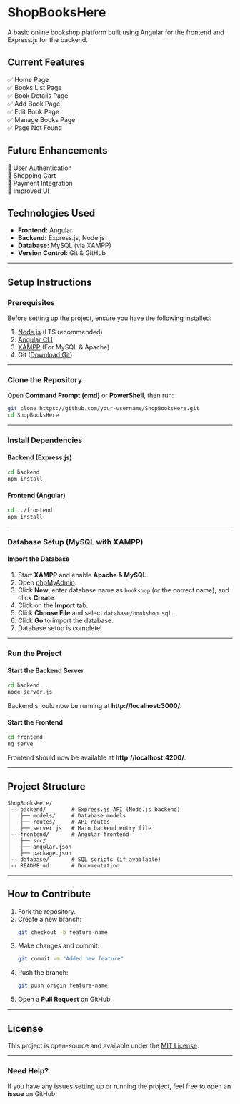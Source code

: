 # ShopBooksHere

A basic online bookshop platform built using Angular for the frontend and Express.js for the backend.

## Current Features
✅ Home Page  
✅ Books List Page  
✅ Book Details Page  
✅ Add Book Page  
✅ Edit Book Page  
✅ Manage Books Page  
✅ Page Not Found  

## Future Enhancements
🚀 User Authentication  
🚀 Shopping Cart  
🚀 Payment Integration  
🚀 Improved UI  

## Technologies Used
- **Frontend:** Angular  
- **Backend:** Express.js, Node.js  
- **Database:** MySQL (via XAMPP)  
- **Version Control:** Git & GitHub  

---

## Setup Instructions  

### Prerequisites  
Before setting up the project, ensure you have the following installed:  
1. [Node.js](https://nodejs.org/) (LTS recommended)  
2. [Angular CLI](https://angular.io/cli)  
3. [XAMPP](https://www.apachefriends.org/) (For MySQL & Apache)  
4. Git ([Download Git](https://git-scm.com/))  

---

### Clone the Repository  
Open **Command Prompt (cmd)** or **PowerShell**, then run:  

```sh
git clone https://github.com/your-username/ShopBooksHere.git
cd ShopBooksHere
```

---

### Install Dependencies  

#### Backend (Express.js)
```sh
cd backend
npm install
```

#### Frontend (Angular)
```sh
cd ../frontend
npm install
```

---

### Database Setup (MySQL with XAMPP)

#### Import the Database
1. Start **XAMPP** and enable **Apache & MySQL**.
2. Open [phpMyAdmin](http://localhost/phpmyadmin/).
3. Click **New**, enter database name as `bookshop` (or the correct name), and click **Create**.
4. Click on the **Import** tab.
5. Click **Choose File** and select `database/bookshop.sql`.
6. Click **Go** to import the database.
7. Database setup is complete!

---

### Run the Project  

#### Start the Backend Server
```sh
cd backend
node server.js
```
Backend should now be running at **http://localhost:3000/**.  

#### Start the Frontend
```sh
cd frontend
ng serve
```
Frontend should now be available at **http://localhost:4200/**.  

---

## Project Structure  

```
ShopBooksHere/
│-- backend/        # Express.js API (Node.js backend)
│   ├── models/     # Database models
│   ├── routes/     # API routes
│   ├── server.js   # Main backend entry file
│-- frontend/       # Angular frontend
│   ├── src/
│   ├── angular.json
│   ├── package.json
│-- database/       # SQL scripts (if available)
│-- README.md       # Documentation
```

---

## How to Contribute  
1. Fork the repository.  
2. Create a new branch:  
   ```sh
   git checkout -b feature-name
   ```
3. Make changes and commit:  
   ```sh
   git commit -m "Added new feature"
   ```
4. Push the branch:  
   ```sh
   git push origin feature-name
   ```
5. Open a **Pull Request** on GitHub.  

---

## License  
This project is open-source and available under the [MIT License](LICENSE).  

---

### Need Help?  
If you have any issues setting up or running the project, feel free to open an **issue** on GitHub!  
